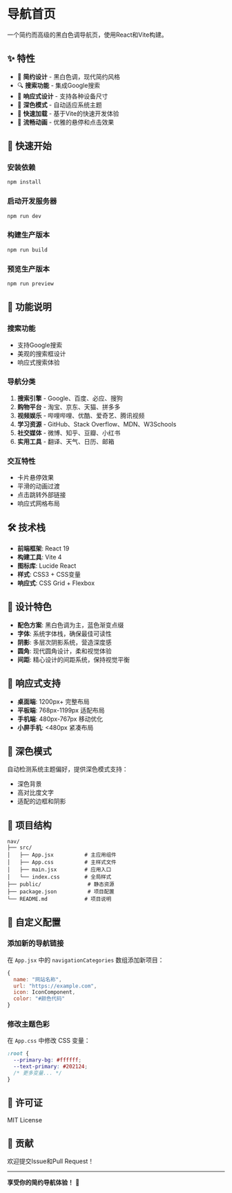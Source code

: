 # 导航首页

一个简约而高级的黑白色调导航页，使用React和Vite构建。

## ✨ 特性

- 🎨 **简约设计** - 黑白色调，现代简约风格
- 🔍 **搜索功能** - 集成Google搜索
- 📱 **响应式设计** - 支持各种设备尺寸
- 🌙 **深色模式** - 自动适应系统主题
- 🚀 **快速加载** - 基于Vite的快速开发体验
- 💫 **流畅动画** - 优雅的悬停和点击效果

## 🚀 快速开始

### 安装依赖
```bash
npm install
```

### 启动开发服务器
```bash
npm run dev
```

### 构建生产版本
```bash
npm run build
```

### 预览生产版本
```bash
npm run preview
```

## 📱 功能说明

### 搜索功能
- 支持Google搜索
- 美观的搜索框设计
- 响应式搜索体验

### 导航分类
1. **搜索引擎** - Google、百度、必应、搜狗
2. **购物平台** - 淘宝、京东、天猫、拼多多
3. **视频娱乐** - 哔哩哔哩、优酷、爱奇艺、腾讯视频
4. **学习资源** - GitHub、Stack Overflow、MDN、W3Schools
5. **社交媒体** - 微博、知乎、豆瓣、小红书
6. **实用工具** - 翻译、天气、日历、邮箱

### 交互特性
- 卡片悬停效果
- 平滑的动画过渡
- 点击跳转外部链接
- 响应式网格布局

## 🛠️ 技术栈

- **前端框架**: React 19
- **构建工具**: Vite 4
- **图标库**: Lucide React
- **样式**: CSS3 + CSS变量
- **响应式**: CSS Grid + Flexbox

## 🎨 设计特色

- **配色方案**: 黑白色调为主，蓝色渐变点缀
- **字体**: 系统字体栈，确保最佳可读性
- **阴影**: 多层次阴影系统，营造深度感
- **圆角**: 现代圆角设计，柔和视觉体验
- **间距**: 精心设计的间距系统，保持视觉平衡

## 📱 响应式支持

- **桌面端**: 1200px+ 完整布局
- **平板端**: 768px-1199px 适配布局
- **手机端**: 480px-767px 移动优化
- **小屏手机**: <480px 紧凑布局

## 🌙 深色模式

自动检测系统主题偏好，提供深色模式支持：
- 深色背景
- 高对比度文字
- 适配的边框和阴影

## 📁 项目结构

```
nav/
├── src/
│   ├── App.jsx          # 主应用组件
│   ├── App.css          # 主样式文件
│   ├── main.jsx         # 应用入口
│   └── index.css        # 全局样式
├── public/               # 静态资源
├── package.json          # 项目配置
└── README.md            # 项目说明
```

## 🔧 自定义配置

### 添加新的导航链接
在 `App.jsx` 中的 `navigationCategories` 数组添加新项目：

```javascript
{
  name: "网站名称",
  url: "https://example.com",
  icon: IconComponent,
  color: "#颜色代码"
}
```

### 修改主题色彩
在 `App.css` 中修改 CSS 变量：

```css
:root {
  --primary-bg: #ffffff;
  --text-primary: #202124;
  /* 更多变量... */
}
```

## 📄 许可证

MIT License

## 🤝 贡献

欢迎提交Issue和Pull Request！

---

**享受你的简约导航体验！** 🎉
